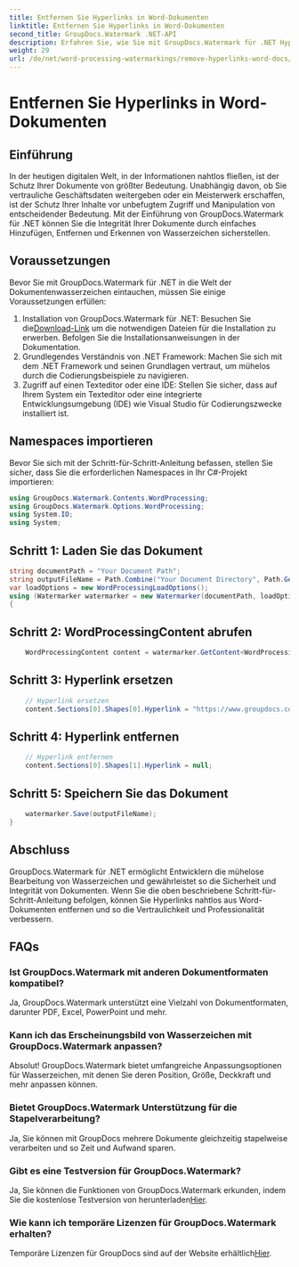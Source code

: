 ```yaml
---
title: Entfernen Sie Hyperlinks in Word-Dokumenten
linktitle: Entfernen Sie Hyperlinks in Word-Dokumenten
second_title: GroupDocs.Watermark .NET-API
description: Erfahren Sie, wie Sie mit GroupDocs.Watermark für .NET Hyperlinks aus Word-Dokumenten entfernen. Erhöhen Sie mühelos die Dokumentensicherheit.
weight: 29
url: /de/net/word-processing-watermarkings/remove-hyperlinks-word-docs/
---
```


# Entfernen Sie Hyperlinks in Word-Dokumenten

## Einführung
In der heutigen digitalen Welt, in der Informationen nahtlos fließen, ist der Schutz Ihrer Dokumente von größter Bedeutung. Unabhängig davon, ob Sie vertrauliche Geschäftsdaten weitergeben oder ein Meisterwerk erschaffen, ist der Schutz Ihrer Inhalte vor unbefugtem Zugriff und Manipulation von entscheidender Bedeutung. Mit der Einführung von GroupDocs.Watermark für .NET können Sie die Integrität Ihrer Dokumente durch einfaches Hinzufügen, Entfernen und Erkennen von Wasserzeichen sicherstellen.
## Voraussetzungen
Bevor Sie mit GroupDocs.Watermark für .NET in die Welt der Dokumentenwasserzeichen eintauchen, müssen Sie einige Voraussetzungen erfüllen:
1.  Installation von GroupDocs.Watermark für .NET: Besuchen Sie die[Download-Link](https://releases.groupdocs.com/Watermark/net/) um die notwendigen Dateien für die Installation zu erwerben. Befolgen Sie die Installationsanweisungen in der Dokumentation.
2. Grundlegendes Verständnis von .NET Framework: Machen Sie sich mit dem .NET Framework und seinen Grundlagen vertraut, um mühelos durch die Codierungsbeispiele zu navigieren.
3. Zugriff auf einen Texteditor oder eine IDE: Stellen Sie sicher, dass auf Ihrem System ein Texteditor oder eine integrierte Entwicklungsumgebung (IDE) wie Visual Studio für Codierungszwecke installiert ist.

## Namespaces importieren
Bevor Sie sich mit der Schritt-für-Schritt-Anleitung befassen, stellen Sie sicher, dass Sie die erforderlichen Namespaces in Ihr C#-Projekt importieren:
```csharp
using GroupDocs.Watermark.Contents.WordProcessing;
using GroupDocs.Watermark.Options.WordProcessing;
using System.IO;
using System;
```
## Schritt 1: Laden Sie das Dokument
```csharp
string documentPath = "Your Document Path";
string outputFileName = Path.Combine("Your Document Directory", Path.GetFileName(documentPath));
var loadOptions = new WordProcessingLoadOptions();
using (Watermarker watermarker = new Watermarker(documentPath, loadOptions))
{
```
## Schritt 2: WordProcessingContent abrufen
```csharp
    WordProcessingContent content = watermarker.GetContent<WordProcessingContent>();
```
## Schritt 3: Hyperlink ersetzen
```csharp
    // Hyperlink ersetzen
    content.Sections[0].Shapes[0].Hyperlink = "https://www.groupdocs.com/“;
```
## Schritt 4: Hyperlink entfernen
```csharp
    // Hyperlink entfernen
    content.Sections[0].Shapes[1].Hyperlink = null;
```
## Schritt 5: Speichern Sie das Dokument
```csharp
    watermarker.Save(outputFileName);
}
```

## Abschluss
GroupDocs.Watermark für .NET ermöglicht Entwicklern die mühelose Bearbeitung von Wasserzeichen und gewährleistet so die Sicherheit und Integrität von Dokumenten. Wenn Sie die oben beschriebene Schritt-für-Schritt-Anleitung befolgen, können Sie Hyperlinks nahtlos aus Word-Dokumenten entfernen und so die Vertraulichkeit und Professionalität verbessern.
## FAQs
### Ist GroupDocs.Watermark mit anderen Dokumentformaten kompatibel?
Ja, GroupDocs.Watermark unterstützt eine Vielzahl von Dokumentformaten, darunter PDF, Excel, PowerPoint und mehr.
### Kann ich das Erscheinungsbild von Wasserzeichen mit GroupDocs.Watermark anpassen?
Absolut! GroupDocs.Watermark bietet umfangreiche Anpassungsoptionen für Wasserzeichen, mit denen Sie deren Position, Größe, Deckkraft und mehr anpassen können.
### Bietet GroupDocs.Watermark Unterstützung für die Stapelverarbeitung?
Ja, Sie können mit GroupDocs mehrere Dokumente gleichzeitig stapelweise verarbeiten und so Zeit und Aufwand sparen.
### Gibt es eine Testversion für GroupDocs.Watermark?
 Ja, Sie können die Funktionen von GroupDocs.Watermark erkunden, indem Sie die kostenlose Testversion von herunterladen[Hier](https://releases.groupdocs.com/).
### Wie kann ich temporäre Lizenzen für GroupDocs.Watermark erhalten?
 Temporäre Lizenzen für GroupDocs sind auf der Website erhältlich[Hier](https://purchase.groupdocs.com/temporary-license/).